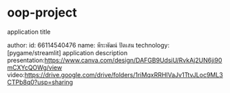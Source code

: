 # oop-project
  application title

author:
  id: 66114540476
  name: พีระพัฒน์ ปัตเสน
technology: [pygame/streamlit]
application description
presentation:https://www.canva.com/design/DAFGB9UdsiU/RvkAj2UN6ji90mCXYcQOWg/view
video:https://drive.google.com/drive/folders/1riMqxRRHIVaJv1TtvJLoc9ML3CTPb8q0?usp=sharing
